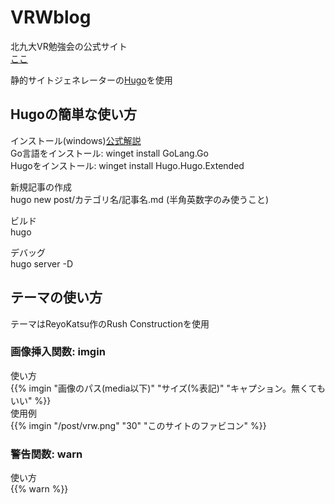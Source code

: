 # VRWblog
北九大VR勉強会の公式サイト    
[ここ](https://vrworkshopatkitakyu-u.github.io/VRWblog/)  

静的サイトジェネレーターの[Hugo](https://gohugo.io/)を使用  

## Hugoの簡単な使い方  
インストール(windows)[公式解説](https://gohugo.io/installation/windows/)  
Go言語をインストール: winget install GoLang.Go  
Hugoをインストール: winget install Hugo.Hugo.Extended  

新規記事の作成  
hugo new post/カテゴリ名/記事名.md (半角英数字のみ使うこと)  

ビルド  
hugo  

デバッグ  
hugo server -D  
## テーマの使い方  
テーマはReyoKatsu作のRush Constructionを使用  

### 画像挿入関数: imgin  
使い方  
{{% imgin "画像のパス(media以下)" "サイズ(%表記)" "キャプション。無くてもいい" %}}  
使用例  
{{% imgin "/post/vrw.png" "30" "このサイトのファビコン" %}}  

### 警告関数: warn
使い方  
{{% warn %}}  